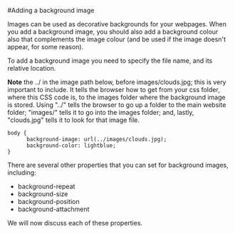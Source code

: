 #Adding a background image

Images can be used as decorative backgrounds for your webpages. When you add a background image, you should also add a background colour also that complements the image colour (and be used if the image doesn't appear, for some reason).

To add a background image you need to specify the file name, and its relative location. 

**Note** the ../ in the image path below, before images/clouds.jpg; this is very important to include. It tells the browser how to get from your css folder, where this CSS code is, to the images folder where the background image is stored. Using "../" tells the browser to go up a folder to the main website folder; "images/" tells it to go into the images folder; and, lastly, "clouds.jpg" tells it to look for that image file.

~~~
body {
      background-image: url(../images/clouds.jpg);
	  background-color: lightblue;
}
~~~

There are several other properties that you can set for background images, including:

- background-repeat 
- background-size 
- background-position
- background-attachment

We will now discuss each of these properties.